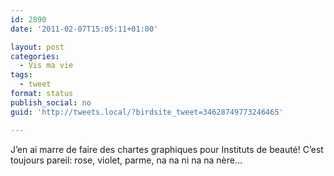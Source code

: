 ```yaml
---
id: 2890
date: '2011-02-07T15:05:11+01:00'

layout: post
categories:
  - Vis ma vie
tags:
  - tweet
format: status
publish_social: no
guid: 'http://tweets.local/?birdsite_tweet=34628749773246465'

---
```


J’en ai marre de faire des chartes graphiques pour Instituts de beauté! C’est toujours pareil: rose, violet, parme, na na ni na na nère…